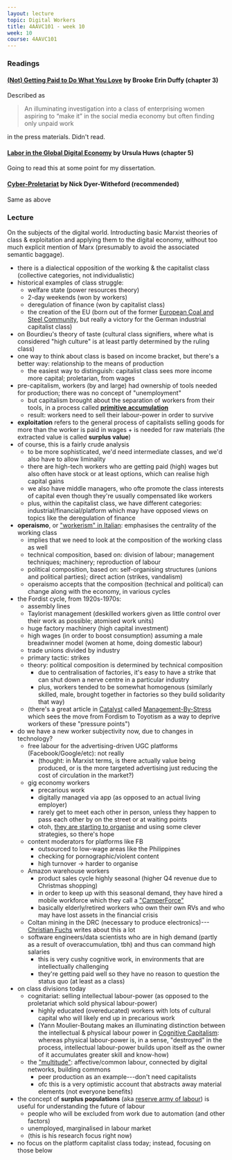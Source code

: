 ```yaml
---
layout: lecture
topic: Digital Workers
title: 4AAVC101 - week 10
week: 10
course: 4AAVC101
---
```


### Readings

#### [(Not) Getting Paid to Do What You Love](https://www.goodreads.com/book/show/32714186-not-getting-paid-to-do-what-you-love) by Brooke Erin Duffy (chapter 3)

Described as

> An illuminating investigation into a class of enterprising women aspiring to “make it” in the social media economy but often finding only unpaid work

in the press materials. Didn't read.

#### [Labor in the Global Digital Economy](https://www.goodreads.com/book/show/21929312-labor-in-the-global-digital-economy) by Ursula Huws (chapter 5)

Going to read this at some point for my dissertation.

#### [Cyber-Proletariat](https://www.goodreads.com/book/show/23258241-cyber-proletariat) by Nick Dyer-Witheford (recommended)

Same as above

### Lecture

On the subjects of the digital world. Introducting basic Marxist theories of class & exploitation and applying them to the digital economy, without too much explicit mention of Marx (presumably to avoid the associated semantic baggage).

* there is a dialectical opposition of the working & the capitalist class (collective categories, not individualistic)
* historical examples of class struggle:
  * welfare state (power resources theory)
  * 2-day weekends (won by workers)
  * deregulation of finance (won by capitalist class)
  * the creation of the EU (born out of the former [European Coal and Steel Community](https://en.wikipedia.org/wiki/European_Coal_and_Steel_Community), but really a victory for the German industrial capitalist class)
* on Bourdieu's theory of taste (cultural class signifiers, where what is considered "high culture" is at least partly determined by the ruling class)
* one way to think about class is based on income bracket, but there's a better way: relationship to the means of production
  * the easiest way to distinguish: capitalist class sees more income more capital; proletarian, from wages
* pre-capitalism, workers (by and large) had ownership of tools needed for production; there was no concept of "unemployment"
  * but capitalism brought about the separation of workers from their tools, in a process called [**primitive accumulation**](https://en.wikipedia.org/wiki/Primitive_accumulation_of_capital)
  * result: workers need to sell their labour-power in order to survive
* **exploitation** refers to the general process of capitalists selling goods for more than the worker is paid in wages + is needed for raw materials (the extracted value is called **surplus value**)
* of course, this is a fairly crude analysis
  * to be more sophisticated, we'd need intermediate classes, and we'd also have to allow liminality
  * there are high-tech workers who are getting paid (high) wages but also often have stock or at least options, which can realise high capital gains
  * we also have middle managers, who ofte promote the class interests of capital even though they're usually compensated like workers
  * plus, within the capitalist class, we have different categories: industrial/financial/platform which may have opposed views on topics like the deregulation of finance
* **operaismo**, or ["workerism" in Italian](https://en.wikipedia.org/wiki/Workerism): emphasises the centrality of the working class
  * implies that we need to look at the composition of the working class as well
  * technical composition, based on: division of labour; management techniques; machinery; reproduction of labour
  * political composition, based on: self-organising structures (unions and political parties); direct action (strikes, vandalism)
  * operaismo accepts that the composition (technical and political)  can change along with the economy, in various cycles
* the Fordist cycle, from 1920s-1970s:
  * assembly lines
  * Taylorist management (deskilled workers given as little control over their work as possible; atomised work units)
  * huge factory machinery (high capital investment)
  * high wages (in order to boost consumption) assuming a male breadwinner model (women at home, doing domestic labour)
  * trade unions divided by industry
  * primary tactic: strikes
  * theory: political composition is determined by technical composition
    * due to centralisation of factories, it's easy to have a strike that can shut down a nerve centre in a particular industry
    * plus, workers tended to be somewhat homogenous (similarly skilled, male, brought together in factories so they build solidarity that way)
   * (there's a great article in [Catalyst](https://catalyst-journal.com/) called [Management-By-Stress](http://bookmarker.dellsystem.me/s/management-by-stress) which sees the move from Fordism to Toyotism as a way to deprive workers of these "pressure points")
* do we have a new worker subjectivity now, due to changes in technology?
  * free labour for the advertising-driven UGC platforms (Facebook/Google/etc): not really
    * (thought: in Marxist terms, is there actually value being produced, or is the more targeted advertising just reducing the cost of circulation in the market?)
  * gig economy workers
    * precarious work
    * digitally managed via app (as opposed to an actual living employer)
    * rarely get to meet each other in person, unless they happen to pass each other by on the street or at waiting points
    * otoh, [they are starting to organise](http://politicalcritique.org/world/2017/precarious-couriers-are-leading-the-struggle-against-platform-capitalism/) and using some clever strategies, so there's hope
  * content moderators for platforms like FB
    * outsourced to low-wage areas like the Philippines
    * checking for pornographic/violent content
    * high turnover -> harder to organise
  * Amazon warehouse workers
    * product sales cycle highly seasonal (higher Q4 revenue due to Christmas shopping)
    * in order to keep up with this seasonal demand, they have hired a mobile workforce which they call a ["CamperForce"](http://mashable.com/2014/11/30/amazon-holiday-labor-seniors/#IPpq5fSsDsqz)
    * basically elderly/retired workers who own their own RVs and who may have lost assets in the financial crisis
  * Coltan mining in the DRC (necessary to produce electronics)---[Christian Fuchs](http://www.polecom.org/index.php/polecom/article/view/19/195) writes about this a lot
  * software engineers/data scientists who are in high demand (partly as a result of overaccumulation, tbh) and thus can command high salaries
    * this is very cushy cognitive work, in environments that are intellectually challenging
    * they're getting paid well so they have no reason to question the status quo (at least as a class)
* on class divisions today
  * cognitariat: selling intellectual labour-power (as opposed to the proletariat which sold physical labour-power)
    * highly educated (overeducated) workers with lots of cultural capital who will likely end up in precarious work
    * (Yann Moulier-Boutang makes an illuminating distinction between the intellectual & physical labour power in [Cognitive Capitalism](http://bookmarker.dellsystem.me/note/2364): whereas physical labour-power is, in a sense, "destroyed" in the process, intellectual labour-power builds upon itself as the owner of it accumulates greater skill and know-how)
  * the ["multitude"](http://www.generation-online.org/t/negriESF.htm): affective/common labour, connected by digital networks, building commons
    * peer production as an example---don't need capitalists
    * ofc this is a very optimistic account that abstracts away material elements (not everyone benefits)
* the concept of **surplus populations** (aka [reserve army of labour](https://en.wikipedia.org/wiki/Reserve_army_of_labour)) is useful for understanding the future of labour
  * people who will be excluded from work due to automation (and other factors)
  * unemployed, marginalised in labour market
  * (this is his research focus right now)
* no focus on the platform capitalist class today; instead, focusing on those below
